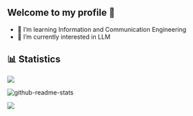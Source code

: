 ## Welcome to my profile 👋

- 🔭 I’m learning Information and Communication Engineering
- 🌱 I’m currently interested in LLM

## 📊 Statistics

![](https://github-readme-stats-clone-gamma.vercel.app/api?username=Haruk1y&show_icons=true&theme=radical)

![github-readme-stats](https://github-readme-stats-clone-gamma.vercel.app/api/top-langs/?username=Haruk1y)

![](https://komarev.com/ghpvc/?username=Haruk1y&color=orange)
